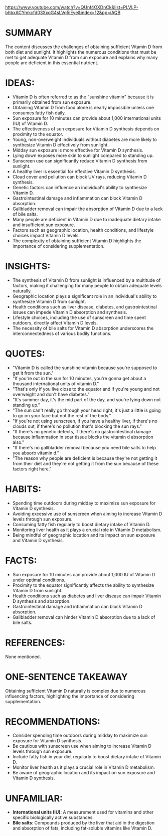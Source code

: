 https://www.youtube.com/watch?v=QUnf4OXDnCk&list=PLVLP-bhbxACYmkcfd03XxoG4sLVq5iEye&index=12&pp=iAQB
# SUMMARY
The content discusses the challenges of obtaining sufficient Vitamin D from both diet and sunlight. It highlights the numerous conditions that must be met to get adequate Vitamin D from sun exposure and explains why many people are deficient in this essential nutrient.

# IDEAS:
- Vitamin D is often referred to as the "sunshine vitamin" because it is primarily obtained from sun exposure.
- Obtaining Vitamin D from food alone is nearly impossible unless one consumes fatty fish daily.
- Sun exposure for 10 minutes can provide about 1,000 international units (IU) of Vitamin D.
- The effectiveness of sun exposure for Vitamin D synthesis depends on proximity to the equator.
- Young, non-overweight individuals without diabetes are more likely to synthesize Vitamin D effectively from sunlight.
- Midday sun exposure is more effective for Vitamin D synthesis.
- Lying down exposes more skin to sunlight compared to standing up.
- Sunscreen use can significantly reduce Vitamin D synthesis from sunlight.
- A healthy liver is essential for effective Vitamin D synthesis.
- Cloud cover and pollution can block UV rays, reducing Vitamin D synthesis.
- Genetic factors can influence an individual's ability to synthesize Vitamin D.
- Gastrointestinal damage and inflammation can block Vitamin D absorption.
- Gallbladder removal can impair the absorption of Vitamin D due to a lack of bile salts.
- Many people are deficient in Vitamin D due to inadequate dietary intake and insufficient sun exposure.
- Factors such as geographic location, health conditions, and lifestyle choices impact Vitamin D levels.
- The complexity of obtaining sufficient Vitamin D highlights the importance of considering supplementation.

# INSIGHTS:
- The synthesis of Vitamin D from sunlight is influenced by a multitude of factors, making it challenging for many people to obtain adequate levels naturally.
- Geographic location plays a significant role in an individual's ability to synthesize Vitamin D from sunlight.
- Health conditions such as liver disease, diabetes, and gastrointestinal issues can impede Vitamin D absorption and synthesis.
- Lifestyle choices, including the use of sunscreen and time spent outdoors, directly affect Vitamin D levels.
- The necessity of bile salts for Vitamin D absorption underscores the interconnectedness of various bodily functions.

# QUOTES:
- "Vitamin D is called the sunshine vitamin because you're supposed to get it from the sun."
- "If you're out in the sun for 10 minutes, you're gonna get about a thousand international units of vitamin D."
- "That's only if you live close to the equator and if you're young and not overweight and don't have diabetes."
- "It's summer day, it's the mid part of the day, and you're lying down not standing up."
- "The sun can't really go through your head right; it's just a little is going to go on your face but not the rest of the body."
- "If you're not using sunscreen, if you have a healthy liver, if there's no clouds out, if there's no pollution that's blocking the sun rays."
- "If there's no genetic defects, if there's no gastrointestinal damage because inflammation in scar tissue blocks the vitamin d absorption also."
- "If there's no gallbladder removal because you need bile salts to help you absorb vitamin d."
- "The reason why people are deficient is because they're not getting it from their diet and they're not getting it from the sun because of these factors right here."

# HABITS:
- Spending time outdoors during midday to maximize sun exposure for Vitamin D synthesis.
- Avoiding excessive use of sunscreen when aiming to increase Vitamin D levels through sun exposure.
- Consuming fatty fish regularly to boost dietary intake of Vitamin D.
- Monitoring liver health as it plays a crucial role in Vitamin D metabolism.
- Being mindful of geographic location and its impact on sun exposure and Vitamin D synthesis.

# FACTS:
- Sun exposure for 10 minutes can provide about 1,000 IU of Vitamin D under optimal conditions.
- Proximity to the equator significantly affects the ability to synthesize Vitamin D from sunlight.
- Health conditions such as diabetes and liver disease can impair Vitamin D synthesis and absorption.
- Gastrointestinal damage and inflammation can block Vitamin D absorption.
- Gallbladder removal can hinder Vitamin D absorption due to a lack of bile salts.

# REFERENCES:
None mentioned.

# ONE-SENTENCE TAKEAWAY
Obtaining sufficient Vitamin D naturally is complex due to numerous influencing factors, highlighting the importance of considering supplementation.

# RECOMMENDATIONS:
- Consider spending time outdoors during midday to maximize sun exposure for Vitamin D synthesis.
- Be cautious with sunscreen use when aiming to increase Vitamin D levels through sun exposure.
- Include fatty fish in your diet regularly to boost dietary intake of Vitamin D.
- Monitor liver health as it plays a crucial role in Vitamin D metabolism.
- Be aware of geographic location and its impact on sun exposure and Vitamin D synthesis.

# UNFAMILIAR:
- **International units (IU)**: A measurement used for vitamins and other specific biologically active substances.
- **Bile salts**: Compounds produced by the liver that aid in the digestion and absorption of fats, including fat-soluble vitamins like Vitamin D.
